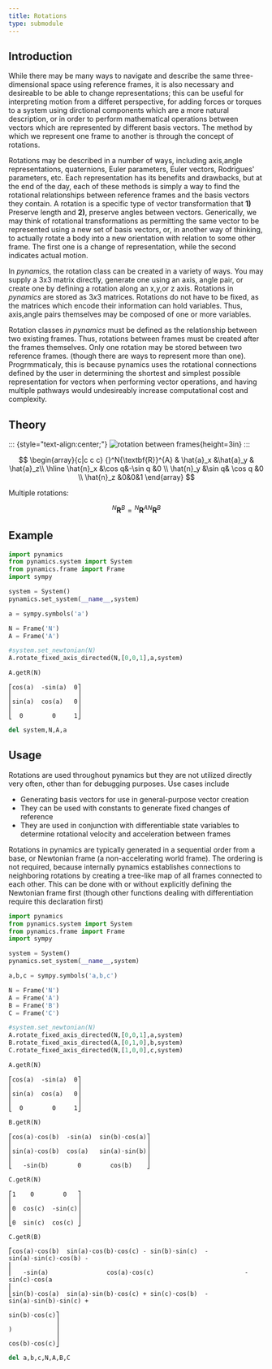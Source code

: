 ```yaml
---
title: Rotations
type: submodule
---
```


## Introduction

While there may be many ways to navigate and describe the same three-dimensional space using reference frames, it is also necessary and desireable to be able to change representations; this can be useful for interpreting motion from a differet perspective, for adding forces or torques to a system using dirctional components which are a more natural description, or in order to perform mathematical operations between vectors which are represented by different basis vectors.  The method by which we represent one frame to another is through the concept of rotations.  

Rotations may be described in a number of ways, including axis,angle representations, quaternions, Euler parameters, Euler vectors, Rodrigues' parameters, etc.  Each representation has its benefits and drawbacks, but at the end of the day, each of these methods is simply a way to find the rotational relationships between reference frames and the basis vectors they contain.  A rotation is a specific type of vector transformation that **1)** Preserve length and **2)**, preserve angles between vectors.  Generically, we may think of rotational transformations as permitting the same vector to be represented using a new set of basis vectors, or, in another way of thinking, to actually rotate a body into a new orientation with relation to some other frame.  The first one is a change of representation, while the second indicates actual motion.

In *pynamics*, the rotation class can be created in a variety of ways.  You may supply a 3x3 matrix directly, generate one using an axis, angle pair, or create one by defining a rotation along an x,y,or z axis.  Rotations in *pynamics* are stored as $3x3$ matrices.  Rotations do not have to be fixed, as the matrices which encode their information can hold variables.  Thus, axis,angle pairs themselves may be composed of one or more variables.

Rotation classes *in pynamics* must be defined as the relationship between two existing frames.  Thus, rotations between frames must be created after the frames themselves.  Only one rotation may be stored between two reference frames.  (though there are ways to represent more than one).  Progrmmaticaly, this is because pynamics uses the rotational connections defined by the user in determining the shortest and simplest possible representation for vectors when performing vector operations, and having multiple pathways would undesireably increase computational cost and complexity.


## Theory

::: {style="text-align:center;"}
![rotation between frames](../../../figures/dynamics/rotation_matrix.png){height=3in}
:::

$$
\begin{array}{c|c c c}
  {}^N{\textbf{R}}^{A} & \hat{a}_x &\hat{a}_y & \hat{a}_z\\
  \hline
  \hat{n}_x &\cos q&-\sin q &0 \\
  \hat{n}_y &\sin q& \cos q &0 \\
  \hat{n}_z &0&0&1
 \end{array}
$$

Multiple rotations:

$$
{}^N{\textbf{R}}^{B} = {}^{N}{\textbf{R}}^{A} {}^N{\textbf{R}}^{B}
$$

## Example


```python
import pynamics
from pynamics.system import System
from pynamics.frame import Frame
import sympy

system = System()
pynamics.set_system(__name__,system)

a = sympy.symbols('a')

N = Frame('N')
A = Frame('A')

#system.set_newtonian(N)
A.rotate_fixed_axis_directed(N,[0,0,1],a,system)

A.getR(N)
```




    ⎡cos(a)  -sin(a)  0⎤
    ⎢                  ⎥
    ⎢sin(a)  cos(a)   0⎥
    ⎢                  ⎥
    ⎣  0        0     1⎦




```python
del system,N,A,a
```

## Usage

Rotations are used throughout pynamics but they are not utilized directly very often, other than for debugging purposes.  Use cases include

* Generating basis vectors for use in general-purpose vector creation
* They can be used with constants to generate fixed changes of reference
* They are used in conjunction with differentiable state variables to determine rotational velocity and acceleration between frames

Rotations in pynamics are typically generated in a sequential order from a base, or Newtonian frame (a non-accelerating world frame).  The ordering is not required, because internally pynamics establishes connections to neighboring rotations by creating a tree-like map of all frames connected to each other.  This can be done with or without explicitly defining the Newtonian frame first (though other functions dealing with differentiation require this declaration first)


```python
import pynamics
from pynamics.system import System
from pynamics.frame import Frame
import sympy

system = System()
pynamics.set_system(__name__,system)

a,b,c = sympy.symbols('a,b,c')

N = Frame('N')
A = Frame('A')
B = Frame('B')
C = Frame('C')

#system.set_newtonian(N)
A.rotate_fixed_axis_directed(N,[0,0,1],a,system)
B.rotate_fixed_axis_directed(A,[0,1,0],b,system)
C.rotate_fixed_axis_directed(N,[1,0,0],c,system)
```


```python
A.getR(N)
```




    ⎡cos(a)  -sin(a)  0⎤
    ⎢                  ⎥
    ⎢sin(a)  cos(a)   0⎥
    ⎢                  ⎥
    ⎣  0        0     1⎦




```python
B.getR(N)
```




    ⎡cos(a)⋅cos(b)  -sin(a)  sin(b)⋅cos(a)⎤
    ⎢                                     ⎥
    ⎢sin(a)⋅cos(b)  cos(a)   sin(a)⋅sin(b)⎥
    ⎢                                     ⎥
    ⎣   -sin(b)        0        cos(b)    ⎦




```python
C.getR(N)
```




    ⎡1    0        0   ⎤
    ⎢                  ⎥
    ⎢0  cos(c)  -sin(c)⎥
    ⎢                  ⎥
    ⎣0  sin(c)  cos(c) ⎦




```python
C.getR(B)
```




    ⎡cos(a)⋅cos(b)  sin(a)⋅cos(b)⋅cos(c) - sin(b)⋅sin(c)  -sin(a)⋅sin(c)⋅cos(b) - 
    ⎢                                                                             
    ⎢   -sin(a)                cos(a)⋅cos(c)                         -sin(c)⋅cos(a
    ⎢                                                                             
    ⎣sin(b)⋅cos(a)  sin(a)⋅sin(b)⋅cos(c) + sin(c)⋅cos(b)  -sin(a)⋅sin(b)⋅sin(c) + 
    
    sin(b)⋅cos(c)⎤
                 ⎥
    )            ⎥
                 ⎥
    cos(b)⋅cos(c)⎦




```python
del a,b,c,N,A,B,C
```
